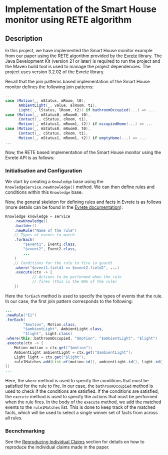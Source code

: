 # Implementation of the Smart House monitor using RETE algorithm

<!-- TODO: Add code base structure description and usage -->

## Description

In this project, we have implemented the Smart House monitor example from our
paper using the RETE algorithm provided by the [Evrete](https://www.evrete.org/)
library. The Java Development Kit (version 21 or later) is required to run the
project and the Maven build tool is used to manage the project dependencies.
The project uses version 3.2.02 of the Evrete library.

Recall that the join patterns based implementation of the Smart House
monitor defines the following join patterns:

```scala
...
case (Motion(_, mStatus, mRoom, t0), 
      AmbientLight(_, value, alRoom, t1), 
      Light(_, lStatus, lRoom, t2)) if bathroomOccupied(...) => ...
case (Motion(_, mStatus0, mRoom0, t0), 
      Contact(_, cStatus, cRoom, t1), 
      Motion(_, mStatus1, mRoom1, t2)) if occupiedHome(...) => ...
case (Motion(_, mStatus0, mRoom0, t0),
      Contact(_, cStatus, cRoom, t1), 
      Motion(_, mStatus1, mRoom1, t2)) if emptyHome(...) => ...
...
```

Now, the RETE based implementation of the Smart House monitor using the Evrete
API is as follows:

### Initialisation and Configuration

We start by creating a `Knowledge` base using the
`KnowledgeService.newKnowledge()` method. We can then define rules and
conditions within this `Knowledge` base.

Now, the general skeleton for defining rules and facts in Evrete is as follows
(more details can be found in the [Evrete documentation](https://www.evrete.org/docs/)):

```java
Knowledge knowledge = service
    .newKnowledge()
    .builder()
    .newRule("Name of the rule")
    // Types of events to match
    .forEach(
        "$event1", Event1.class,
        "$event2", Event2.class,
        ...
    )
    // Conditions for the rule to fire (a guard)
    .where("$event1.field1 == $event2.field2", ...) 
    .execute(ctx -> {
            // Actions to be performed when the rule 
            // fires (This is the RHS of the rule)
    })
```

Here the  `forEach` method is used to specify the types of events that the rule. In our case,
the first join pattern corresponds to the following:

```java
...
.newRule("E1")
.forEach(
        "$motion", Motion.class,
        "$ambientLight", AmbientLight.class,
        "$light", Light.class)
.where(this::bathroomOccupied, "$motion", "$ambientLight", "$light")
.execute(ctx -> {
    Motion motion = ctx.get("$motion");
    AmbientLight ambientLight = ctx.get("$ambientLight");
    Light light = ctx.get("$light");
    rule1Matches.add(List.of(motion.id(), ambientLight.id(), light.id()));
})
...
```

Here, the `where` method is used to specify the conditions that must be
satisfied for the rule to fire. In our case, the `bathroomOccupied` method is
used to check if the conditions are satisfied. If the conditions are satisfied,
the `execute` method is used to specify the actions that must be performed when
the rule fires. In the body of the `execute` method, we add the matched events
to the `rule1Matches` list. This is done to keep track of the matched facts,
which will be used to select a *single* winner set of facts from across all
rules.

### Becnchmarking

See the [Reproducing Individual Claims](README.md) section for details on how to
reproduce the individual claims made in the paper.